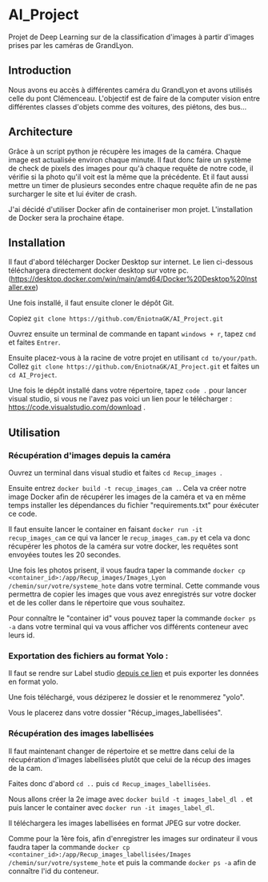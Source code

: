 # AI_Project

Projet de Deep Learning sur de la classification d'images à partir d'images prises par les caméras de GrandLyon.


## Introduction

Nous avons eu accès à différentes caméra du GrandLyon et avons utilisés celle du pont Clémenceau. L'objectif est de faire de la computer vision entre différentes classes d'objets comme des voitures, des piétons, des bus...


## Architecture

Grâce à un script python je récupère les images de la caméra. Chaque image est actualisée environ chaque minute. Il faut donc faire un système de check de pixels des images pour qu'à chaque requête de notre code, il vérifie si la photo qu'il voit est la même que la précédente. Et il faut aussi mettre un timer de plusieurs secondes entre chaque requête afin de ne pas surcharger le site et lui éviter de crash.

J'ai décidé d'utiliser Docker afin de containeriser mon projet. L'installation de Docker sera la prochaine étape.


## Installation

Il faut d'abord télécharger Docker Desktop sur internet. Le lien ci-dessous téléchargera directement docker desktop sur votre pc.
(https://desktop.docker.com/win/main/amd64/Docker%20Desktop%20Installer.exe)

Une fois installé, il faut ensuite cloner le dépôt Git.

Copiez ````git clone https://github.com/EniotnaGK/AI_Project.git````

Ouvrez ensuite un terminal de commande en tapant ````windows + r````, tapez ````cmd```` et faites ````Entrer````.

Ensuite placez-vous à la racine de votre projet en utilisant ````cd to/your/path````. Collez ````git clone https://github.com/EniotnaGK/AI_Project.git```` et faites un ````cd AI_Project````.

Une fois le dépôt installé dans votre répertoire, tapez ````code .```` pour lancer visual studio, si vous ne l'avez pas voici un lien pour le télécharger : https://code.visualstudio.com/download .


## Utilisation

### Récupération d'images depuis la caméra


Ouvrez un terminal dans visual studio et faites ````cd Recup_images ````.

Ensuite entrez ````docker build -t recup_images_cam .````. Cela va créer notre image Docker afin de récupérer les images de la caméra et va en même temps installer les dépendances du fichier "requirements.txt" pour éxécuter ce code.

Il faut ensuite lancer le container en faisant ````docker run -it recup_images_cam```` ce qui va lancer le ````recup_images_cam.py```` et cela va donc récupérer les photos de la caméra sur votre docker, les requêtes sont envoyées toutes les 20 secondes.

Une fois les photos prisent, il vous faudra taper la commande ````docker cp <container_id>:/app/Recup_images/Images_Lyon /chemin/sur/votre/systeme_hote```` dans votre terminal. Cette commande vous permettra de copier les images que vous avez enregistrés sur votre docker et de les coller dans le répertoire que vous souhaitez.

Pour connaître le "container id" vous pouvez taper la commande ````docker ps -a```` dans votre terminal qui va vous afficher vos différents conteneur avec leurs id.

### Exportation des fichiers au format Yolo :


Il faut se rendre sur Label studio [depuis ce lien](https://app.heartex.com/projects/67163/data?tab=88181) et puis exporter les données en format yolo.

Une fois téléchargé, vous déziperez le dossier et le renommerez "yolo".

Vous le placerez dans votre dossier "Récup_images_labellisées".


### Récupération des images labellisées 


Il faut maintenant changer de répertoire et se mettre dans celui de la récupération d'images labellisées plutôt que celui de la récup des images de la cam.

Faites donc d'abord ````cd ..```` puis ````cd Recup_images_labellisées````.

Nous allons créer la 2e image avec ````docker build -t images_label_dl .```` et puis lancer le container avec ````docker run -it images_label_dl````.

Il téléchargera les images labellisées en format JPEG sur votre docker.

Comme pour la 1ère fois, afin d'enregistrer les images sur ordinateur il vous faudra taper la commande ````docker cp <container_id>:/app/Recup_images_labellisées/Images /chemin/sur/votre/systeme_hote```` et puis la commande ````docker ps -a```` afin de connaître l'id du conteneur.












